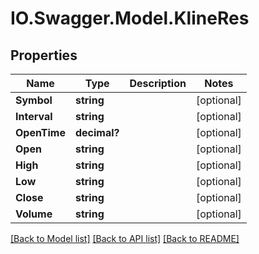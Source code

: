 # IO.Swagger.Model.KlineRes
## Properties

Name | Type | Description | Notes
------------ | ------------- | ------------- | -------------
**Symbol** | **string** |  | [optional] 
**Interval** | **string** |  | [optional] 
**OpenTime** | **decimal?** |  | [optional] 
**Open** | **string** |  | [optional] 
**High** | **string** |  | [optional] 
**Low** | **string** |  | [optional] 
**Close** | **string** |  | [optional] 
**Volume** | **string** |  | [optional] 

[[Back to Model list]](../README.md#documentation-for-models) [[Back to API list]](../README.md#documentation-for-api-endpoints) [[Back to README]](../README.md)

